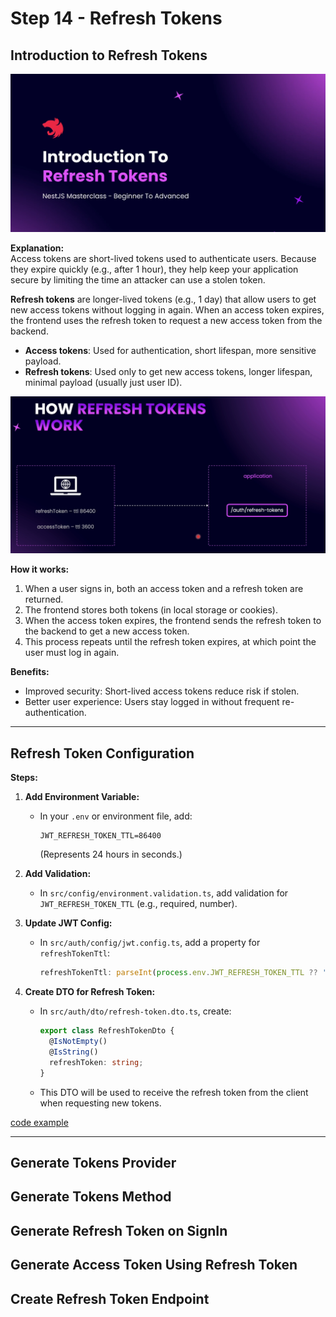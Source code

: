 # Step 14 - Refresh Tokens

## Introduction to Refresh Tokens

![intro](./images/intro.png)

**Explanation:**  
Access tokens are short-lived tokens used to authenticate users. Because they expire quickly (e.g., after 1 hour), they help keep your application secure by limiting the time an attacker can use a stolen token.

**Refresh tokens** are longer-lived tokens (e.g., 1 day) that allow users to get new access tokens without logging in again. When an access token expires, the frontend uses the refresh token to request a new access token from the backend.

- **Access tokens**: Used for authentication, short lifespan, more sensitive payload.
- **Refresh tokens**: Used only to get new access tokens, longer lifespan, minimal payload (usually just user ID).

![how-work](./images/how-work.png)

**How it works:**
1. When a user signs in, both an access token and a refresh token are returned.
2. The frontend stores both tokens (in local storage or cookies).
3. When the access token expires, the frontend sends the refresh token to the backend to get a new access token.
4. This process repeats until the refresh token expires, at which point the user must log in again.

**Benefits:**  
- Improved security: Short-lived access tokens reduce risk if stolen.
- Better user experience: Users stay logged in without frequent re-authentication.

---

## Refresh Token Configuration

**Steps:**
1. **Add Environment Variable:**  
   - In your `.env` or environment file, add:
     ```
     JWT_REFRESH_TOKEN_TTL=86400
     ```
     (Represents 24 hours in seconds.)

2. **Add Validation:**  
   - In `src/config/environment.validation.ts`, add validation for `JWT_REFRESH_TOKEN_TTL` (e.g., required, number).

3. **Update JWT Config:**  
   - In `src/auth/config/jwt.config.ts`, add a property for `refreshTokenTtl`:
     ```typescript
     refreshTokenTtl: parseInt(process.env.JWT_REFRESH_TOKEN_TTL ?? '86400', 10),
     ```

4. **Create DTO for Refresh Token:**  
   - In `src/auth/dto/refresh-token.dto.ts`, create:
     ```typescript
     export class RefreshTokenDto {
       @IsNotEmpty()
       @IsString()
       refreshToken: string;
     }
     ```
   - This DTO will be used to receive the refresh token from the client when requesting new tokens.

[code example](https://github.com/NadirBakhsh/nestjs-resources-code/commit/6eff3ffee9799e37a6efaf799a9e59f445ee39f8)

---

## Generate Tokens Provider

## Generate Tokens Method

## Generate Refresh Token on SignIn

## Generate Access Token Using Refresh Token

## Create Refresh Token Endpoint